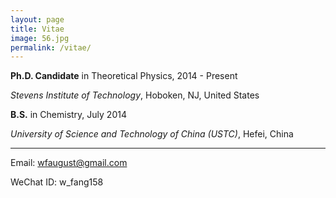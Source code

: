 ```yaml
---
layout: page
title: Vitae
image: 56.jpg
permalink: /vitae/
---
```




**Ph.D. Candidate** in Theoretical Physics,                                                                                  2014 - Present

 *Stevens Institute of Technology*, Hoboken, NJ, United States



**B.S.** in Chemistry,                                                                                                                        July 2014

 *University of Science and Technology of China (USTC)*, Hefei, China

****

Email: wfaugust@gmail.com

WeChat ID: w_fang158


